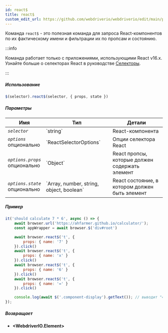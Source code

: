 ```yaml
---
id: react$
title: react$
custom_edit_url: https://github.com/webdriverio/webdriverio/edit/main/packages/webdriverio/src/commands/element/react$.ts
---
```


Команда `react$` - это полезная команда для запроса React-компонентов по их 
фактическому имени и фильтрации их по пропсам и состоянию.

:::info

Команда работает только с приложениями, использующими React v16.x. Узнайте больше о селекторах React 
в руководстве [Селекторы](/docs/selectors#react-selectors).

:::

##### Использование

```js
$(selector).react$(selector, { props, state })
```

##### Параметры

<table>
  <thead>
    <tr>
      <th>Имя</th><th>Тип</th><th>Детали</th>
    </tr>
  </thead>
  <tbody>
    <tr>
      <td><code><var>selector</var></code></td>
      <td>`string`</td>
      <td>React-компонента</td>
    </tr>
    <tr>
      <td><code><var>options</var></code><br /><span className="label labelWarning">опционально</span></td>
      <td>`ReactSelectorOptions`</td>
      <td>Опции селектора React</td>
    </tr>
    <tr>
      <td><code><var>options.props</var></code><br /><span className="label labelWarning">опционально</span></td>
      <td>`Object`</td>
      <td>React пропсы, которые должен содержать элемент</td>
    </tr>
    <tr>
      <td><code><var>options.state</var></code><br /><span className="label labelWarning">опционально</span></td>
      <td>`Array<any>, number, string, object, boolean`</td>
      <td>React состояние, в котором должен быть элемент</td>
    </tr>
  </tbody>
</table>

##### Пример

```js title="pause.js"
it('should calculate 7 * 6', async () => {
    await browser.url('https://ahfarmer.github.io/calculator/');
    const appWrapper = await browser.$('div#root')

    await browser.react$('t', {
        props: { name: '7' }
    }).click()
    await browser.react$('t', {
        props: { name: 'x' }
    }).click()
    await browser.react$('t', {
        props: { name: '6' }
    }).click()
    await browser.react$('t', {
        props: { name: '=' }
    }).click()

    console.log(await $('.component-display').getText()); // выводит "42"
});
```

##### Возвращает

- **&lt;WebdriverIO.Element&gt;**